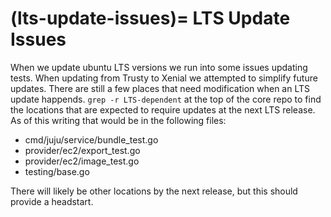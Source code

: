 (lts-update-issues)=
LTS Update Issues
=================

When we update ubuntu LTS versions we run into some issues updating tests. When updating from Trusty to Xenial we attempted to simplify future updates. There are still a few places that need modification when an LTS update happends. `grep -r LTS-dependent` at the top of the core repo to find the locations that are expected to require updates at the next LTS release. As of this writing that would be in the following files:

 - cmd/juju/service/bundle_test.go
 - provider/ec2/export_test.go
 - provider/ec2/image_test.go
 - testing/base.go

There will likely be other locations by the next release, but this should provide a headstart.

